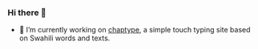 ### Hi there 👋
- 🔭 I’m currently working on [chaptype](https://github.com/astrojose/chaptype), a simple touch typing site based on Swahili words and texts.
<!--
**astrojose/astrojose** is a ✨ _special_ ✨ repository because its `README.md` (this file) appears on your GitHub profile.

Here are some ideas to get you started:


- 🌱 I’m currently learning ...
- 👯 I’m looking to collaborate on ...
- 🤔 I’m looking for help with ...
- 💬 Ask me about ...
- 📫 How to reach me: ...
- 😄 Pronouns: ...
- ⚡ Fun fact: ...
-->

